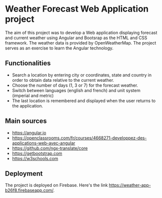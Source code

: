 # Weather Forecast Web Application project

The aim of this project was to develop a Web application displaying forecast and current weather using Angular and Bootsrap as the HTML and CSS framework. The weather data is provided by OpenWeatherMap. The project serves as an exercise to learn the Angular technology.

## Functionalities

* Search a location by entering city or coordinates, state and country in order to obtain data relative to the current weather.
* Choose the number of days (1, 3 or 7) for the forecast weather.
* Switch between languages (english and french) and unit system (imperial and metric)
* The last location is remembered and displayed when the user returns to the application.

## Main sources

* https://angular.io
* https://openclassrooms.com/fr/courses/4668271-developpez-des-applications-web-avec-angular
* https://github.com/ngx-translate/core
* https://getbootstrap.com
* https://w3schools.com

## Deployment

The project is deployed on Firebase. Here's the link https://weather-app-b26f8.firebaseapp.com/.
